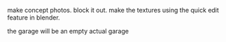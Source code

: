 make concept photos.
block it out.
make the textures using the quick edit feature in blender.

the garage will be an empty actual garage
